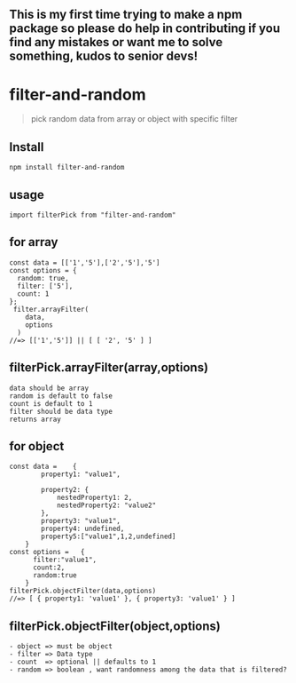 ## This is my first time trying to make a npm package so please do help in contributing if you find any mistakes or want me to solve something, kudos to senior devs!

# filter-and-random

>pick random data from array or object with specific filter

## Install

```
npm install filter-and-random
```

## usage

```
import filterPick from "filter-and-random"
```

## for array 

```
const data = [['1','5'],['2','5'],'5']
const options = {
  random: true,
  filter: ['5'],
  count: 1
};
 filter.arrayFilter(
    data,
    options
  )
//=> [['1','5']] || [ [ '2', '5' ] ]
```
## filterPick.arrayFilter(array,options)
```
data should be array
random is default to false
count is default to 1
filter should be data type
returns array
```
## for object
```
const data =    {
        property1: "value1",
    
        property2: {
            nestedProperty1: 2,
            nestedProperty2: "value2"
        },
        property3: "value1",
        property4: undefined,
        property5:["value1",1,2,undefined]
    }
const options =   {
      filter:"value1",
      count:2,
      random:true
    }
filterPick.objectFilter(data,options)
//=> [ { property1: 'value1' }, { property3: 'value1' } ]
```
## filterPick.objectFilter(object,options)
```
- object => must be object
- filter => Data type
- count  => optional || defaults to 1
- random => boolean , want randomness among the data that is filtered?
```

